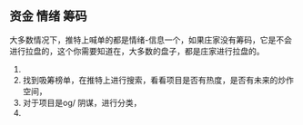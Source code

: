 ## 资金 情绪 筹码

大多数情况下，推特上喊单的都是情绪-信息一个，如果庄家没有筹码，它是不会进行拉盘的，这个你需要知道在，大多数的盘子，都是庄家进行拉盘的。

1. 
2. 找到吸筹榜单，在推特上进行搜索，看看项目是否有热度，是否有未来的炒作空间，
3. 对于项目是og/ 阴谋，进行分类，
4. 